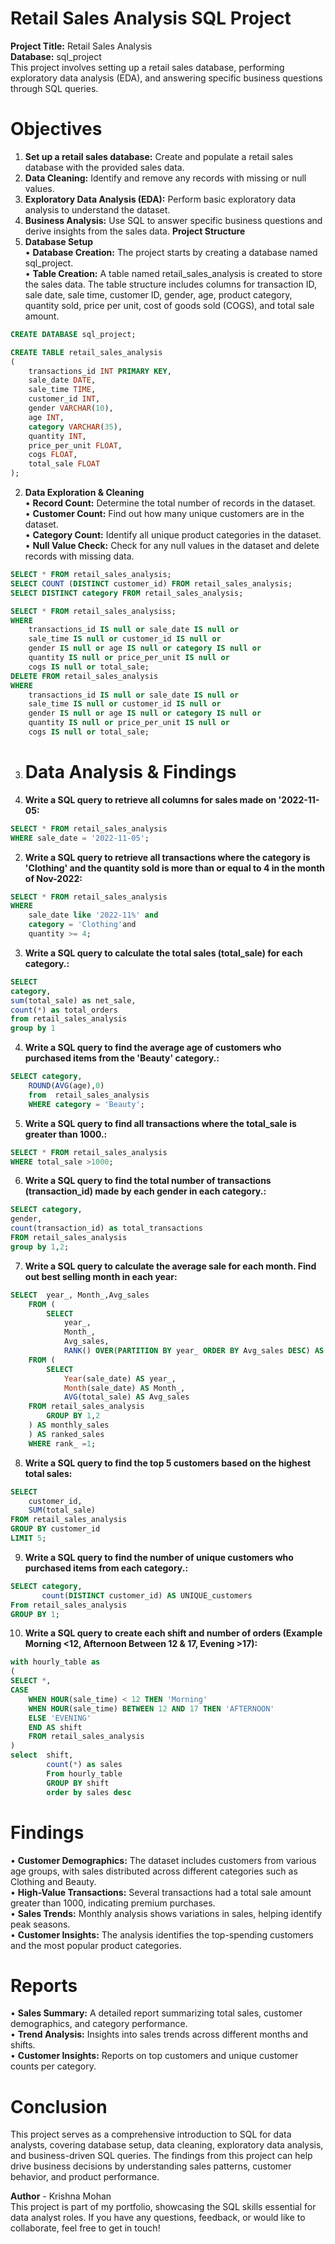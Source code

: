 # Retail Sales Analysis SQL Project  
**Project Title:** Retail Sales Analysis  
**Database:** sql_project  
This project involves setting up a retail sales database, performing exploratory data analysis (EDA), and answering specific business questions through SQL queries. 
# Objectives
1.	**Set up a retail sales database:** Create and populate a retail sales database with the provided sales data.  
2.	**Data Cleaning:** Identify and remove any records with missing or null values.  
3.	**Exploratory Data Analysis (EDA):** Perform basic exploratory data analysis to understand the dataset.  
4.	**Business Analysis:** Use SQL to answer specific business questions and derive insights from the sales data.
**Project Structure**  
1. **Database Setup**  
•	**Database Creation:** The project starts by creating a database named sql_project.  
•	**Table Creation:** A table named retail_sales_analysis is created to store the sales data. The table structure includes columns for transaction ID, sale date, sale time, customer ID, gender, age, product category, quantity sold, price per unit, cost of goods sold (COGS), and total sale amount.  
```sql
CREATE DATABASE sql_project;

CREATE TABLE retail_sales_analysis
(
    transactions_id INT PRIMARY KEY,
    sale_date DATE,	
    sale_time TIME,
    customer_id INT,	
    gender VARCHAR(10),
    age INT,
    category VARCHAR(35),
    quantity INT,
    price_per_unit FLOAT,	
    cogs FLOAT,
    total_sale FLOAT
); 
```
2. **Data Exploration & Cleaning**  
•	**Record Count:** Determine the total number of records in the dataset.  
•	**Customer Count:** Find out how many unique customers are in the dataset.  
•	**Category Count:** Identify all unique product categories in the dataset.  
•	**Null Value Check:** Check for any null values in the dataset and delete records with missing data.  
```sql
SELECT * FROM retail_sales_analysis;
SELECT COUNT (DISTINCT customer_id) FROM retail_sales_analysis;
SELECT DISTINCT category FROM retail_sales_analysis;

SELECT * FROM retail_sales_analysiss;
WHERE
    transactions_id IS null or sale_date IS null or
    sale_time IS null or customer_id IS null or
    gender IS null or age IS null or category IS null or
    quantity IS null or price_per_unit IS null or
    cogs IS null or total_sale;
DELETE FROM retail_sales_analysis
WHERE
    transactions_id IS null or sale_date IS null or
    sale_time IS null or customer_id IS null or
    gender IS null or age IS null or category IS null or
    quantity IS null or price_per_unit IS null or
    cogs IS null or total_sale;
```
3. # Data Analysis & Findings
1.	**Write a SQL query to retrieve all columns for sales made on '2022-11-05:**  
```sql
SELECT * FROM retail_sales_analysis
WHERE sale_date = '2022-11-05';
```
2.	**Write a SQL query to retrieve all transactions where the category is 'Clothing' and the quantity sold is more than or equal to 4 in the month of Nov-2022:**  
```sql
SELECT * FROM retail_sales_analysis
WHERE
    sale_date like '2022-11%' and
    category = 'Clothing'and
    quantity >= 4;
```
3.	**Write a SQL query to calculate the total sales (total_sale) for each category.:**  
```sql
SELECT
category,
sum(total_sale) as net_sale,
count(*) as total_orders
from retail_sales_analysis
group by 1 
```
4.	**Write a SQL query to find the average age of customers who purchased items from the 'Beauty' category.:**  
```sql
SELECT category,
    ROUND(AVG(age),0)
    from  retail_sales_analysis
    WHERE category = 'Beauty';
```
5.	**Write a SQL query to find all transactions where the total_sale is greater than 1000.:**  
```sql
SELECT * FROM retail_sales_analysis
WHERE total_sale >1000;
```
6.	**Write a SQL query to find the total number of transactions (transaction_id) made by each gender in each category.:**  
```sql
SELECT category,
gender,
count(transaction_id) as total_transactions
FROM retail_sales_analysis
group by 1,2;
```
7.	**Write a SQL query to calculate the average sale for each month. Find out best selling month in each year:**  
```sql
SELECT  year_, Month_,Avg_sales
    FROM (
        SELECT
            year_,
            Month_,
            Avg_sales,
            RANK() OVER(PARTITION BY year_ ORDER BY Avg_sales DESC) AS rank_
    FROM (
	    SELECT
            Year(sale_date) AS year_,
            Month(sale_date) AS Month_,
            AVG(total_sale) AS Avg_sales
    FROM retail_sales_analysis
        GROUP BY 1,2
    ) AS monthly_sales
    ) AS ranked_sales 
    WHERE rank_ =1;
```
8.	**Write a SQL query to find the top 5 customers based on the highest total sales:**
```sql
SELECT 
	customer_id,
	SUM(total_sale)
FROM retail_sales_analysis
GROUP BY customer_id
LIMIT 5;
```
9.	**Write a SQL query to find the number of unique customers who purchased items from each category.:**   
```sql
SELECT category,
       count(DISTINCT customer_id) AS UNIQUE_customers
From retail_sales_analysis
GROUP BY 1;
```
10.	**Write a SQL query to create each shift and number of orders (Example Morning <12, Afternoon Between 12 & 17, Evening >17):**  
```sql
with hourly_table as 
(
SELECT *,
CASE 
	WHEN HOUR(sale_time) < 12 THEN 'Morning'
    WHEN HOUR(sale_time) BETWEEN 12 AND 17 THEN 'AFTERNOON'
    ELSE 'EVENING'
    END AS shift
    FROM retail_sales_analysis
)
select  shift,
		count(*) as sales
	    From hourly_table
        GROUP BY shift
        order by sales desc
```
# Findings
•	**Customer Demographics:** The dataset includes customers from various age groups, with sales distributed across different categories such as Clothing and Beauty.      
•	**High-Value Transactions:** Several transactions had a total sale amount greater than 1000, indicating premium purchases.  
•	**Sales Trends:** Monthly analysis shows variations in sales, helping identify peak seasons.    
•	**Customer Insights:** The analysis identifies the top-spending customers and the most popular product categories.    
# Reports
•	**Sales Summary:** A detailed report summarizing total sales, customer demographics, and category performance.    
•	**Trend Analysis:** Insights into sales trends across different months and shifts.    
•	**Customer Insights:** Reports on top customers and unique customer counts per category.    
# Conclusion
This project serves as a comprehensive introduction to SQL for data analysts, covering database setup, data cleaning, exploratory data analysis, and business-driven SQL queries. The findings from this project can help drive business decisions by understanding sales patterns, customer behavior, and product performance.  

**Author** - Krishna Mohan  
This project is part of my portfolio, showcasing the SQL skills essential for data analyst roles. If you have any questions, feedback, or would like to collaborate, feel free to get in touch!  


